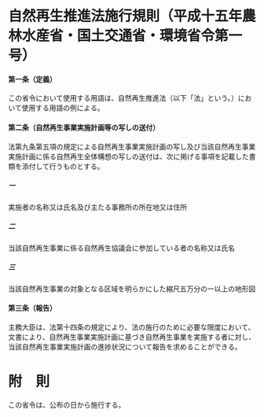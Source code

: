 # 自然再生推進法施行規則（平成十五年農林水産省・国土交通省・環境省令第一号）
#### 第一条（定義）
この省令において使用する用語は、自然再生推進法（以下「法」という。）において使用する用語の例による。
#### 第二条（自然再生事業実施計画等の写しの送付）
法第九条第五項の規定による自然再生事業実施計画の写し及び当該自然再生事業実施計画に係る自然再生全体構想の写しの送付は、次に掲げる事項を記載した書類を添付して行うものとする。
##### 一
実施者の名称又は氏名及び主たる事務所の所在地又は住所
##### 二
当該自然再生事業に係る自然再生協議会に参加している者の名称又は氏名
##### 三
当該自然再生事業の対象となる区域を明らかにした縮尺五万分の一以上の地形図
#### 第三条（報告）
主務大臣は、法第十四条の規定により、法の施行のために必要な限度において、文書により、自然再生事業実施計画に基づき自然再生事業を実施する者に対し、当該自然再生事業実施計画の進捗状況について報告を求めることができる。
# 附　則
この省令は、公布の日から施行する。
